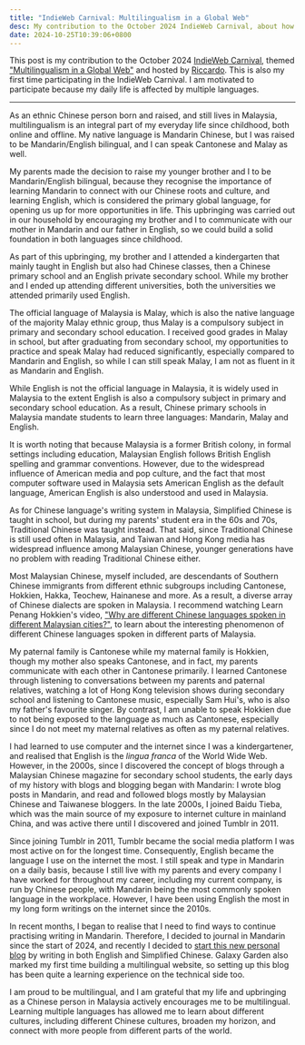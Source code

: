 ```yaml
---
title: "IndieWeb Carnival: Multilingualism in a Global Web"
desc: My contribution to the October 2024 IndieWeb Carnival, about how my online and offline lives are affected by multiple languages.
date: 2024-10-25T10:39:06+0800
---
```


This post is my contribution to the October 2024 [IndieWeb Carnival](https://indieweb.org/indieweb-carnival), themed ["Multilingualism in a Global Web"](https://tilde.team/~zinricky/multilingualism/) and hosted by [Riccardo](https://tilde.team/~zinricky/). This is also my first time participating in the IndieWeb Carnival. I am motivated to participate because my daily life is affected by multiple languages.

---

As an ethnic Chinese person born and raised, and still lives in Malaysia, multilingualism is an integral part of my everyday life since childhood, both online and offline. My native language is Mandarin Chinese, but I was raised to be Mandarin/English bilingual, and I can speak Cantonese and Malay as well.

My parents made the decision to raise my younger brother and I to be Mandarin/English bilingual, because they recognise the importance of learning Mandarin to connect with our Chinese roots and culture, and learning English, which is considered the primary global language, for opening us up for more opportunities in life. This upbringing was carried out in our household by encouraging my brother and I to communicate with our mother in Mandarin and our father in English, so we could build a solid foundation in both languages since childhood.

As part of this upbringing, my brother and I attended a kindergarten that mainly taught in English but also had Chinese classes, then a Chinese primary school and an English private secondary school. While my brother and I ended up attending different universities, both the universities we attended primarily used English.

The official language of Malaysia is Malay, which is also the native language of the majority Malay ethnic group, thus Malay is a compulsory subject in primary and secondary school education. I received good grades in Malay in school, but after graduating from secondary school, my opportunities to practice and speak Malay had reduced significantly, especially compared to Mandarin and English, so while I can still speak Malay, I am not as fluent in it as Mandarin and English.

While English is not the official language in Malaysia, it is widely used in Malaysia to the extent English is also a compulsory subject in primary and secondary school education. As a result, Chinese primary schools in Malaysia mandate students to learn three languages: Mandarin, Malay and English.

It is worth noting that because Malaysia is a former British colony, in formal settings including education, Malaysian English follows British English spelling and grammar conventions. However, due to the widespread influence of American media and pop culture, and the fact that most computer software used in Malaysia sets American English as the default language, American English is also understood and used in Malaysia.

As for Chinese language's writing system in Malaysia, Simplified Chinese is taught in school, but during my parents' student era in the 60s and 70s, Traditional Chinese was taught instead. That said, since Traditional Chinese is still used often in Malaysia, and Taiwan and Hong Kong media has widespread influence among Malaysian Chinese, younger generations have no problem with reading Traditional Chinese either.

Most Malaysian Chinese, myself included, are descendants of Southern Chinese immigrants from different ethnic subgroups including Cantonese, Hokkien, Hakka, Teochew, Hainanese and more. As a result, a diverse array of Chinese dialects are spoken in Malaysia. I recommend watching Learn Penang Hokkien's video, ["Why are different Chinese languages spoken in different Malaysian cities?"](https://www.youtube.com/watch?v=MkGe5Um8pGc), to learn about the interesting phenomenon of different Chinese languages spoken in different parts of Malaysia.

My paternal family is Cantonese while my maternal family is Hokkien, though my mother also speaks Cantonese, and in fact, my parents communicate with each other in Cantonese primarily. I learned Cantonese through listening to conversations between my parents and paternal relatives, watching a lot of Hong Kong television shows during secondary school and listening to Cantonese music, especially Sam Hui's, who is also my father's favourite singer. By contrast, I am unable to speak Hokkien due to not being exposed to the language as much as Cantonese, especially since I do not meet my maternal relatives as often as my paternal relatives.

I had learned to use computer and the internet since I was a kindergartener, and realised that English is the <i>lingua franca</i> of the World Wide Web. However, in the 2000s, since I discovered the concept of blogs through a Malaysian Chinese magazine for secondary school students, the early days of my history with blogs and blogging began with Mandarin: I wrote blog posts in Mandarin, and read and followed blogs mostly by Malaysian Chinese and Taiwanese bloggers. In the late 2000s, I joined Baidu Tieba, which was the main source of my exposure to internet culture in mainland China, and was active there until I discovered and joined Tumblr in 2011.

Since joining Tumblr in 2011, Tumblr became the social media platform I was most active on for the longest time. Consequently, English became the language I use on the internet the most. I still speak and type in Mandarin on a daily basis, because I still live with my parents and every company I have worked for throughout my career, including my current company, is run by Chinese people, with Mandarin being the most commonly spoken language in the workplace. However, I have been using English the most in my long form writings on the internet since the 2010s.

In recent months, I began to realise that I need to find ways to continue practising writing in Mandarin. Therefore, I decided to journal in Mandarin since the start of 2024, and recently I decided to [start this new personal blog](2024-10-08-welcome-to-galaxy-garden.md) by writing in both English and Simplified Chinese. Galaxy Garden also marked my first time building a multilingual website, so setting up this blog has been quite a learning experience on the technical side too.

I am proud to be multilingual, and I am grateful that my life and upbringing as a Chinese person in Malaysia actively encourages me to be multilingual. Learning multiple languages has allowed me to learn about different cultures, including different Chinese cultures, broaden my horizon, and connect with more people from different parts of the world.